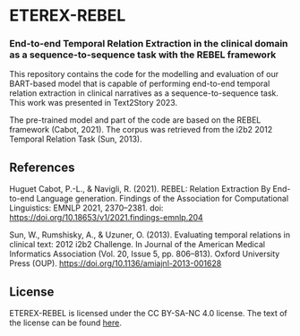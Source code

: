 # ETEREX-REBEL
### End-to-end Temporal Relation Extraction in the clinical domain as a sequence-to-sequence task with the REBEL framework

This repository contains the code for the modelling and evaluation of our BART-based model that is capable of performing end-to-end temporal relation extraction in clinical narratives as a sequence-to-sequence task. This work was presented in Text2Story 2023.

The pre-trained model and part of the code are based on the REBEL framework (Cabot, 2021). The corpus was retrieved from the i2b2 2012 Temporal Relation Task (Sun, 2013).

## References

Huguet Cabot, P.-L., & Navigli, R. (2021). REBEL: Relation Extraction By End-to-end Language generation. Findings of the Association for Computational Linguistics: EMNLP 2021, 2370–2381. doi: https://doi.org/10.18653/v1/2021.findings-emnlp.204

Sun, W., Rumshisky, A., & Uzuner, O. (2013). Evaluating temporal relations in clinical text: 2012 i2b2 Challenge. In Journal of the American Medical Informatics Association (Vol. 20, Issue 5, pp. 806–813). Oxford University Press (OUP). https://doi.org/10.1136/amiajnl-2013-001628

## License

ETEREX-REBEL is licensed under the CC BY-SA-NC 4.0 license. The text of the license can be found [here](https://github.com/jsaizant/ETEREX-REBEL/blob/main/LICENSE.md).
